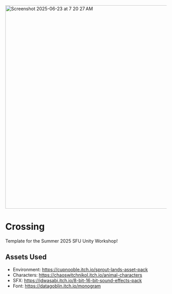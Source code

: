 
<img width="633" alt="Screenshot 2025-06-23 at 7 20 27 AM" src="https://github.com/user-attachments/assets/7437e90e-1def-471d-a483-b5b2dfd34348" />

# Crossing

Template for the Summer 2025 SFU Unity Workshop!

## Assets Used

- Environment: https://cupnooble.itch.io/sprout-lands-asset-pack
- Characters: https://chaoswitchnikol.itch.io/animal-characters
- SFX: https://jdwasabi.itch.io/8-bit-16-bit-sound-effects-pack
- Font: https://datagoblin.itch.io/monogram
